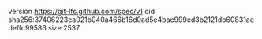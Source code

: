version https://git-lfs.github.com/spec/v1
oid sha256:37406223ca021b040a466b16d0ad5e4bac999cd3b2121db60831aedeffc99586
size 2537
